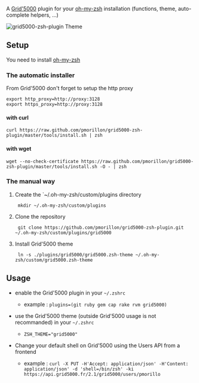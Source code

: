 A [Grid'5000](https://www.grid5000.fr) plugin for your [oh-my-zsh](https://github.com/robbyrussell/oh-my-zsh) installation (functions, theme, auto-complete helpers, ...)

![grid5000-zsh-plugin Theme](http://pmorillon.github.com/images/grid5000-zsh-plugin.png)

## Setup

You need to install [oh-my-zsh](https://github.com/robbyrussell/oh-my-zsh)

### The automatic installer

From Grid'5000 don't forget to setup the http proxy

	export http_proxy=http://proxy:3128
	export https_proxy=http://proxy:3128

#### with curl

	curl https://raw.github.com/pmorillon/grid5000-zsh-plugin/master/tools/install.sh | zsh

#### with wget

	wget --no-check-certificate https://raw.github.com/pmorillon/grid5000-zsh-plugin/master/tools/install.sh -O - | zsh

### The manual way

1. Create the `~/.oh-my-zsh/custom/plugins directory

		mkdir ~/.oh-my-zsh/custom/plugins


2. Clone the repository

		git clone https://github.com/pmorillon/grid5000-zsh-plugin.git ~/.oh-my-zsh/custom/plugins/grid5000


3. Install Grid'5000 theme

		ln -s ./plugins/grid5000/grid5000.zsh-theme ~/.oh-my-zsh/custom/grid5000.zsh-theme

## Usage

* enable the Grid'5000 plugin in your `~/.zshrc`
 	* example : `plugins=(git ruby gem cap rake rvm grid5000)`

* use the Grid'5000 theme (outside Grid'5000 usage is not recommanded) in your `~/.zshrc`
	* `ZSH_THEME="grid5000"	`

* Change your default shell on Grid'5000 using the Users API from a frontend
  * example : `curl -X PUT -H'Accept: application/json' -H'Content: application/json' -d 'shell=/bin/zsh' -ki https://api.grid5000.fr/2.1/grid5000/users/pmorillo`
